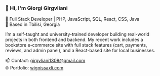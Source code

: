 ### 👋 Hi, I'm Giorgi Girgvliani  
🚀 Full Stack Developer | PHP, JavaScript, SQL, React, CSS, Java  
📍 Based in Tbilisi, Georgia  

I’m a self-taught and university-trained developer building real-world projects in both frontend and backend. My recent work includes a bookstore e-commerce site with full stack features (cart, payments, reviews, and admin panel), and a React-based site for local businesses.

📫 Contact: girgvliani1308@gmail.com  
🌐 Portfolio: [wignissaxli.com](https://wignissaxli.com)
